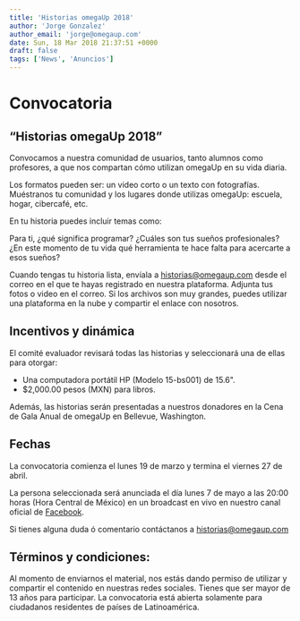 ```yaml
---
title: 'Historias omegaUp 2018'
author: 'Jorge Gonzalez'
author_email: 'jorge@omegaup.com'
date: Sun, 18 Mar 2018 21:37:51 +0000
draft: false
tags: ['News', 'Anuncios']
---
```


Convocatoria
============

“Historias omegaUp 2018”
------------------------

Convocamos a nuestra comunidad de usuarios, tanto alumnos como profesores, a que nos compartan cómo utilizan omegaUp en su vida diaria.

Los formatos pueden ser: un video corto o un texto con fotografías. Muéstranos tu comunidad y los lugares donde utilizas omegaUp: escuela, hogar, cibercafé, etc.

En tu historia puedes incluir temas como:

Para ti, ¿qué significa programar? ¿Cuáles son tus sueños profesionales? ¿En este momento de tu vida qué herramienta te hace falta para acercarte a esos sueños?

Cuando tengas tu historia lista, envíala a [historias@omegaup.com](mailto:historias@omegaup.com) desde el correo en el que te hayas registrado en nuestra plataforma. Adjunta tus fotos o video en el correo. Si los archivos son muy grandes, puedes utilizar una plataforma en la nube y compartir el enlace con nosotros.

Incentivos y dinámica
---------------------

El comité evaluador revisará todas las historias y seleccionará una de ellas para otorgar:

*   Una computadora portátil HP (Modelo 15-bs001) de 15.6".
*   $2,000.00 pesos (MXN) para libros.

Además, las historias serán presentadas a nuestros donadores en la Cena de Gala Anual de omegaUp en Bellevue, Washington.

Fechas
------

La convocatoria comienza el lunes 19 de marzo y termina el viernes 27 de abril.

La persona seleccionada será anunciada el día lunes 7 de mayo a las 20:00 horas (Hora Central de México) en un broadcast en vivo en nuestro canal oficial de [Facebook](http://facebook.com/omegaup).

Si tienes alguna duda ó comentario contáctanos a [historias@omegaup.com](mailto:historias@omegaup.com)

Términos y condiciones:
-----------------------

Al momento de enviarnos el material, nos estás dando permiso de utilizar y compartir el contenido en nuestras redes sociales. Tienes que ser mayor de 13 años para participar. La convocatoria está abierta solamente para ciudadanos residentes de países de Latinoamérica.